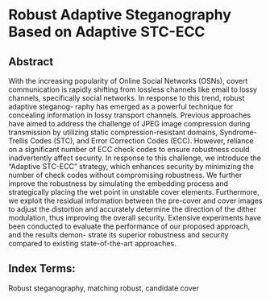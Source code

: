 # Robust Adaptive Steganography Based on Adaptive STC-ECC

## Abstract
With the increasing popularity of Online Social Networks (OSNs), covert communication is rapidly shifting from lossless channels like email to lossy channels, specifically social networks. In response to this trend, robust adaptive steganog- raphy has emerged as a powerful technique for concealing information in lossy transport channels.
Previous approaches have aimed to address the challenge of JPEG image compression during transmission by utilizing static compression-resistant domains, Syndrome-Trellis Codes (STC), and Error Correction Codes (ECC). However, reliance on a significant number of ECC check codes to ensure robustness could inadvertently affect security. In response to this challenge, we introduce the “Adaptive STC-ECC” strategy, which enhances security by minimizing the number of check codes without compromising robustness. We further improve the robustness by simulating the embedding process and strategically placing the wet point in unstable cover elements. Furthermore, we exploit the residual information between the pre-cover and cover images to adjust the distortion and accurately determine the direction of the dither modulation, thus improving the overall security.
Extensive experiments have been conducted to evaluate the performance of our proposed approach, and the results demon- strate its superior robustness and security compared to existing state-of-the-art approaches.

## Index Terms:
Robust steganography, matching robust, candidate cover

